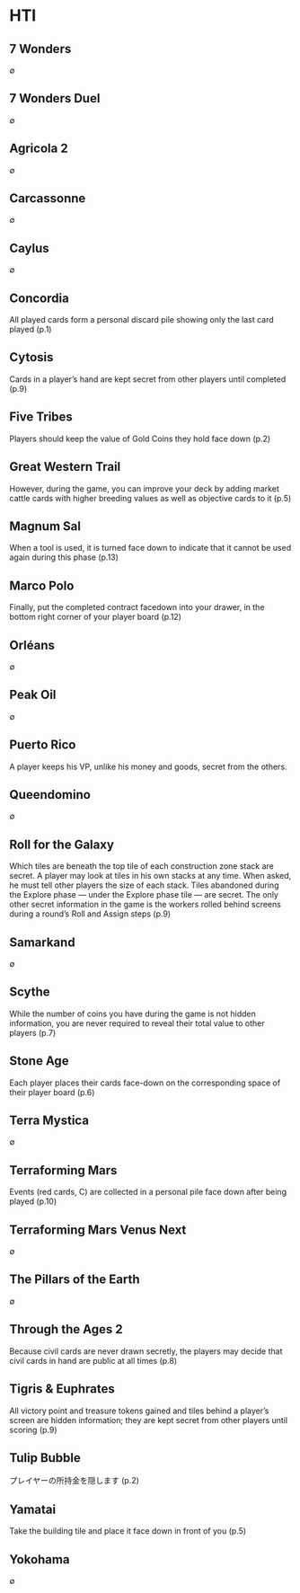 # HTI

## 7 Wonders

∅

## 7 Wonders Duel

∅

## Agricola 2

∅

## Carcassonne

∅

## Caylus

∅

## Concordia

All played cards form a personal discard pile showing only the last card
played (p.1)

## Cytosis

Cards in a player’s hand are kept secret from other players until completed
(p.9)

## Five Tribes

Players should keep the value of Gold Coins they hold face down (p.2)

## Great Western Trail

However, during the game, you can improve your deck by adding market cattle
cards with higher breeding values as well as objective cards to it (p.5)

## Magnum Sal

When a tool is used, it is turned face down to indicate that it cannot be used
again during this phase (p.13)

## Marco Polo

Finally, put the completed contract facedown into your drawer, in the bottom
right corner of your player board (p.12)

## Orléans

∅

## Peak Oil

∅

## Puerto Rico

A player keeps his VP, unlike his money and goods, secret from the others.

## Queendomino

∅

## Roll for the Galaxy

Which tiles are beneath the top tile of each construction zone stack are
secret. A player may look at tiles in his own stacks at any time. When asked,
he must tell other players the size of each stack. Tiles abandoned during the
Explore phase­ — under the Explore phase tile — are secret. The only other
secret information in the game is the workers rolled behind screens during a
round’s Roll and Assign steps (p.9)

## Samarkand

∅

## Scythe

While the number of coins you have during the game is not hidden information,
you are never required to reveal their total value to other players (p.7)

## Stone Age

Each player places their cards face-down on the corresponding space of their
player board (p.6)

## Terra Mystica

∅

## Terraforming Mars

Events (red cards, C) are collected in a personal pile face down after being
played (p.10)

## Terraforming Mars Venus Next

∅

## The Pillars of the Earth

∅

## Through the Ages 2

Because civil cards are never drawn secretly, the players may decide that
civil cards in hand are public at all times (p.8)

## Tigris & Euphrates

All victory point and treasure tokens gained and tiles behind a player’s screen
are hidden information; they are kept secret from other players until scoring
(p.9)

## Tulip Bubble

プレイヤーの所持金を隠します (p.2)

## Yamatai

Take the building tile and place it face down in front of you (p.5)

## Yokohama

∅
